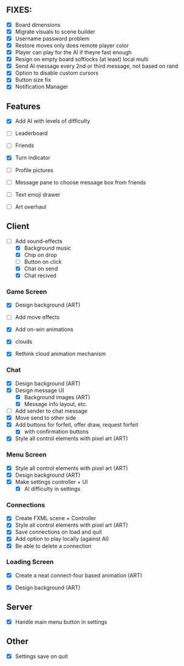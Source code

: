 ## FIXES:

- [x] Board dimensions
- [x] Migrate visuals to scene builder
- [x] Username password problem
- [x] Restore moves only does remote player color
- [x] Player can play for the AI if theyre fast enough
- [x] Resign on empty board softlocks (at least) local multi
- [x] Send AI message every 2nd or third message, not based on rand
- [x] Option to disable custom cursors
- [x] Button size fix
- [x] Notification Manager

## Features
- [x] Add AI with levels of difficulty
- [ ] Leaderboard
- [ ] Friends
- [x] Turn indicator
- [ ] Profile pictures

- [ ] Message pane to choose message box from friends
- [ ] Text emoji drawer
- [ ] Art overhaul

## Client

- [ ] Add sound-effects 
    - [x] Background music
    - [x] Chip on drop
    - [ ] Button on click
    - [x] Chat on send
    - [x] Chat recived

### Game Screen
- [x] Design background (ART) 
- [ ] Add move effects
- [x] Add on-win animations
- [x] clouds
- [x] Rethink cloud animation mechanism


### Chat
- [x] Design background (ART) 
- [x] Design message UI 
    - [x] Background images (ART)
    - [x] Message info layout, etc.
- [ ] Add sender to chat message
- [x] Move send to other side
- [x] Add buttons for forfeit, offer draw, request forfeit
    - [x] with confirmation buttons
- [x] Style all control elements with pixel art (ART)

### Menu Screen
- [x] Style all control elements with pixel art (ART)
- [x] Design background (ART) 
- [x] Make settings controller + UI
    - [x] AI difficulty in settings

### Connections
- [x] Create FXML scene + Controller
- [x] Style all control elements with pixel art  (ART)
- [x] Save connections on load and quit
- [x] Add option to play locally (against AI)
- [x] Be able to delete a connection

### Loading Screen
- [x] Create a neat connect-four based animation (ART)
- [x] Design background (ART) 


## Server
- [x] Handle main menu button in settings

## Other
- [x] Settings save on quit
